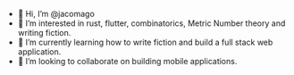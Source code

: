 - 👋 Hi, I’m @jacomago
- 👀 I’m interested in rust, flutter, combinatorics, Metric Number theory and writing fiction.
- 🌱 I’m currently learning how to write fiction and build a full stack web application.
- 💞️ I’m looking to collaborate on building mobile applications.

<!---
jacomago/jacomago is a ✨ special ✨ repository because its `README.md` (this file) appears on your GitHub profile.
You can click the Preview link to take a look at your changes.
--->
